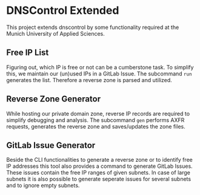 # DNSControl Extended

This project extends dnscontrol by some functionality required at the Munich University of Applied Sciences.

## Free IP List

Figuring out, which IP is free or not can be a cumberstone task. To simplify this, we maintain our (un)used IPs in a GitLab Issue. The subcommand `run` generates the list. Therefore a reverse zone is parsed and utilized.

## Reverse Zone Generator

While hosting our private domain zone, reverse IP records are required to simplify debugging and analysis. The subcommand `gen` performs AXFR requests, generates the reverse zone and saves/updates the zone files.

## GitLab Issue Generator

Beside the CLI functionalities to generate a reverse zone or to identify free IP addresses this tool also provides a command to generate GitLab Issues. These issues contain the free IP ranges of given subnets. In case of large subnets it is also possible to generate seperate issues for several subnets and to ignore empty subnets. 